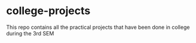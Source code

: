 # college-projects
This repo contains all the practical projects that have been done
in college during the 3rd SEM
